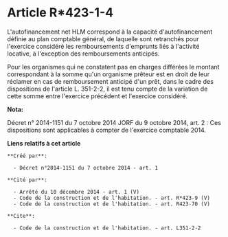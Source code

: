 # Article R*423-1-4

L'autofinancement net HLM correspond à la capacité d'autofinancement définie au plan comptable général, de laquelle sont
retranchés pour l'exercice considéré les remboursements d'emprunts liés à l'activité locative, à l'exception des
remboursements anticipés. 

Pour les organismes qui ne constatent pas en charges différées le montant correspondant à la somme qu'un organisme prêteur
est en droit de leur réclamer en cas de remboursement anticipé d'un prêt, dans le cadre des dispositions de l'article L.
351-2-2, il est tenu compte de la variation de cette somme entre l'exercice précédent et l'exercice considéré.

**Nota:**

Décret n° 2014-1151 du 7 octobre 2014 JORF du 9 octobre 2014, art. 2 : Ces dispositions sont applicables à compter de
l'exercice comptable 2014.

**Liens relatifs à cet article**

	**Créé par**:

	  - Décret n°2014-1151 du 7 octobre 2014 - art. 1

	**Cité par**:

	  - Arrêté du 10 décembre 2014 - art. 1 (V)
	  - Code de la construction et de l'habitation. - art. R*423-9 (V)
	  - Code de la construction et de l'habitation. - art. R423-70 (V)

	**Cite**:

	  - Code de la construction et de l'habitation. - art. L351-2-2

